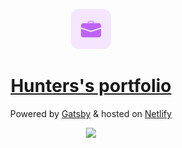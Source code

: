 <p align="center">
  <a href="https://HThacker.dev">
    <img alt="Gatsby" src="icon.png" width="64" />
  </a>
</p>

<h1 align="center">
  <a href="https://HThacker.dev">
    Hunters's portfolio
  </a>
</h1>

<p align="center">Powered by <a href="https://www.gatsbyjs.org/">Gatsby</a> & hosted on <a href="http://netlify.com">Netlify</a></p>

<p align="center">
  <img src="https://api.netlify.com/api/v1/badges/4ce0121c-03ca-4c71-9acc-7109a9bb96aa/deploy-status" />
</p>
